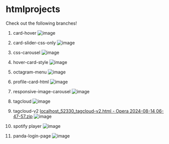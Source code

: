 # htmlprojects
Check out the following branches! 

1. card-hover
   ![image](https://github.com/user-attachments/assets/ea0bc8c0-126d-4576-8786-6a7acf7b6c49)

2. card-slider-css-only
   ![image](https://github.com/user-attachments/assets/69fb0a0b-132a-4146-883b-428ae7ef9ced)

3. css-carousel
  ![image](https://github.com/user-attachments/assets/51baca59-1565-4bcb-ab2a-c034b5e7168d)

4. hover-card-style
  ![image](https://github.com/user-attachments/assets/22895e04-0d16-4036-8837-6326582a4e43)

5. octagram-menu
  ![image](https://github.com/user-attachments/assets/8fdd8867-08cd-4cec-afc2-3a57744bc85e)

6. profile-card-html
   ![image](https://github.com/user-attachments/assets/0e404581-7ec8-4bd7-abfe-51a97b07e3a1)

7. responsive-image-carousel
   ![image](https://github.com/user-attachments/assets/508f8593-e106-40cc-b476-d83a9b264fec)

8. tagcloud
   ![image](https://github.com/user-attachments/assets/35f2d1dd-058b-4dc9-88c8-0d054d7191b1)

9. tagcloud-v2
  [localhost_52330_tagcloud-v2.html - Opera 2024-08-14 06-47-57.zip](https://github.com/user-attachments/files/16606675/localhost_52330_tagcloud-v2.html.-.Opera.2024-08-14.06-47-57.zip)
  ![image](https://github.com/user-attachments/assets/bd123478-8c66-4e86-970f-183b0afcbd9e)

10. spotify player
    ![image](https://github.com/user-attachments/assets/7e4f7125-ac95-4638-86fc-561095c5b47e)

11. panda-login-page
   ![image](https://github.com/user-attachments/assets/95654335-291c-4132-b488-c99dd744ba6b)
